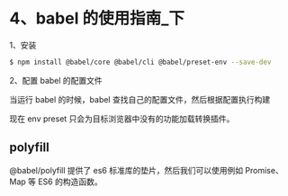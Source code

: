 # 4、babel 的使用指南\_下

1、安装

```bash
$ npm install @babel/core @babel/cli @babel/preset-env --save-dev
```

2、配置 babel 的配置文件

当运行 babel 的时候，babel 查找自己的配置文件，然后根据配置执行构建

现在 env preset 只会为目标浏览器中没有的功能加载转换插件。

## polyfill

@babel/polyfill 提供了 es6 标准库的垫片，然后我们可以使用例如 Promise、Map 等 ES6 的构造函数。

